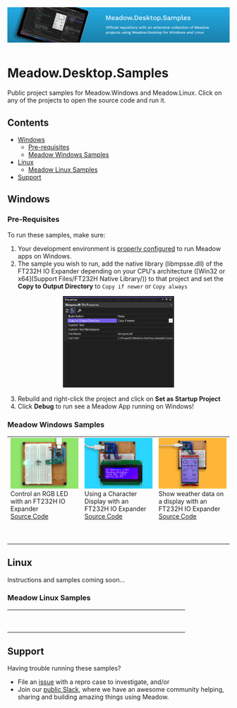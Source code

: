 <img src="Design/banner.jpg" style="margin-bottom:10px" />

# Meadow.Desktop.Samples

Public project samples for Meadow.Windows and Meadow.Linux. Click on any of the projects to open the source code and run it.

## Contents
- [Windows](#windows)
    - [Pre-requisites](#pre-requisites)
    - [Meadow Windows Samples](#meadow-windows-samples)
- [Linux](#linux)
    - [Meadow Linux Samples](#meadow-linux-samples)
- [Support](#support)

## Windows

### Pre-Requisites

To run these samples, make sure:

1. Your development environment is [properly configured](http://developer.wildernesslabs.co/Meadow/Getting_Started/Getting_Started_Meadow.Desktop/Getting_Started_Windows/) to run Meadow apps on Windows.
2. The sample you wish to run, add the native library (libmpsse.dll) of the FT232H IO Expander depending on your CPU's architecture ([Win32 or x64](Support Files/FT232H Native Library/)) to that project and set the **Copy to Output Directory** to `Copy if newer` or `Copy always`

<p align="center">
    <img src="Design/build-action.png" style="width:50%" />
</p>

3. Rebuild and right-click the project and click on **Set as Startup Project** 
4. Click **Debug** to run see a Meadow App running on Windows!

### Meadow Windows Samples

<table>
    <tr>
        <td>
            <img src="Design/blinky.png"/><br/>
            Control an RGB LED with an FT232H IO Expander</br>
            <a href="Source/Windows/Blinky/">Source Code</a>
        </td>
        <td>
            <img src="Design/character-display.png"/><br/>
            Using a Character Display with an FT232H IO Expander</br>
            <a href="Source/Windows/CharacterDisplaySample/">Source Code</a>
        </td>
        <td>
            <img src="Design/micrographics-intro.png"/><br/>
            Show weather data on a display with an FT232H IO Expander</br>
            <a href="Source/Windows/WifiWeather/">Source Code</a>
        </td>
    </tr>
    <tr>
        <td>
            <p>&nbsp;&nbsp;&nbsp;&nbsp;&nbsp;&nbsp;&nbsp;&nbsp;&nbsp;&nbsp;&nbsp;&nbsp;&nbsp;&nbsp;&nbsp;&nbsp;&nbsp;&nbsp;&nbsp;&nbsp;&nbsp;&nbsp;&nbsp;&nbsp;&nbsp;&nbsp;&nbsp;&nbsp;&nbsp;&nbsp;&nbsp;&nbsp;</p>
        </td>
        <td>
            <p>&nbsp;&nbsp;&nbsp;&nbsp;&nbsp;&nbsp;&nbsp;&nbsp;&nbsp;&nbsp;&nbsp;&nbsp;&nbsp;&nbsp;&nbsp;&nbsp;&nbsp;&nbsp;&nbsp;&nbsp;&nbsp;&nbsp;&nbsp;&nbsp;&nbsp;&nbsp;&nbsp;&nbsp;&nbsp;&nbsp;&nbsp;&nbsp;</p>
        </td>
        <td>
            <p>&nbsp;&nbsp;&nbsp;&nbsp;&nbsp;&nbsp;&nbsp;&nbsp;&nbsp;&nbsp;&nbsp;&nbsp;&nbsp;&nbsp;&nbsp;&nbsp;&nbsp;&nbsp;&nbsp;&nbsp;&nbsp;&nbsp;&nbsp;&nbsp;&nbsp;&nbsp;&nbsp;&nbsp;&nbsp;&nbsp;&nbsp;&nbsp;</p>
        </td>
    </tr>
</table>

## Linux

Instructions and samples coming soon...

### Meadow Linux Samples

<table>
    <tr>
        <td>
            <p>&nbsp;&nbsp;&nbsp;&nbsp;&nbsp;&nbsp;&nbsp;&nbsp;&nbsp;&nbsp;&nbsp;&nbsp;&nbsp;&nbsp;&nbsp;&nbsp;&nbsp;&nbsp;&nbsp;&nbsp;&nbsp;&nbsp;&nbsp;&nbsp;&nbsp;&nbsp;&nbsp;&nbsp;&nbsp;&nbsp;&nbsp;&nbsp;</p>
        </td>
        <td>
            <p>&nbsp;&nbsp;&nbsp;&nbsp;&nbsp;&nbsp;&nbsp;&nbsp;&nbsp;&nbsp;&nbsp;&nbsp;&nbsp;&nbsp;&nbsp;&nbsp;&nbsp;&nbsp;&nbsp;&nbsp;&nbsp;&nbsp;&nbsp;&nbsp;&nbsp;&nbsp;&nbsp;&nbsp;&nbsp;&nbsp;&nbsp;&nbsp;</p>
        </td>
        <td>
            <p>&nbsp;&nbsp;&nbsp;&nbsp;&nbsp;&nbsp;&nbsp;&nbsp;&nbsp;&nbsp;&nbsp;&nbsp;&nbsp;&nbsp;&nbsp;&nbsp;&nbsp;&nbsp;&nbsp;&nbsp;&nbsp;&nbsp;&nbsp;&nbsp;&nbsp;&nbsp;&nbsp;&nbsp;&nbsp;&nbsp;&nbsp;&nbsp;</p>
        </td>
    </tr>
</table>

## Support

Having trouble running these samples? 
* File an [issue](https://github.com/WildernessLabs/Meadow.Desktop.Samples/issues) with a repro case to investigate, and/or
* Join our [public Slack](http://slackinvite.wildernesslabs.co/), where we have an awesome community helping, sharing and building amazing things using Meadow.